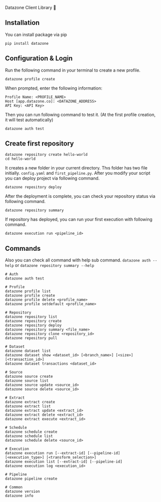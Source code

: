 Datazone Client Library 👋

## Installation
You can install package via pip
````shell
pip install datazone
````

## Configuration & Login
Run the following command in your terminal to create a new profile.
````shell
datazone profile create
````
When prompted, enter the following information:
````shell
Profile Name: <PROFILE_NAME>
Host [app.datazone.co]: <DATAZONE_ADDRESS>
API Key: <API Key>
````
Then you can run following command to test it. (At the first profile creation, it will test automatically)
````shell
datazone auth test
````

## Create first repository
````shell
datazone repository create hello-world
cd hello-world
````

It creates a new folder in your current directory. Thıs folder has two file initially. `config.yaml` and `first_pipeline.py`.
After you modify your script you can deploy project via following command.

```shell
datazone repository deploy
```

After the deployment is complete, you can check your repository status via following command.

```shell
datazone repository summary
```

If repository has deployed, you can run your first execution with following command.
````shell
datazone execution run <pipeline_id>
````

## Commands
Also you can check all command with help sub command. `datazone auth --help` or `datazone repository summary --help`
```shell
# Auth
datazone auth test

# Profile
datazone profile list
datazone profile create
datazone profile delete <profile_name>
datazone profile setdefault <profile_name>

# Repository
datazone repository list
datazone repository create
datazone repository deploy
datazone repository summary <file_name>
datazone repository clone <repository_id>
datazone repository pull

# Dataset
datazone dataset list
datazone dataset show <dataset_id> [<branch_name>] [<size>] [<transaction_id>]
datazone dataset transactions <dataset_id>

# Source
datazone source create
datazone source list
datazone source update <source_id>
datazone source delete <source_id>

# Extract
datazone extract create
datazone extract list
datazone extract update <extract_id>
datazone extract delete <extract_id>
datazone extract execute <extract_id>

# Schedule
datazone schedule create
datazone schedule list
datazone schedule delete <source_id>

# Execution
datazone execution run [--extract-id] [--pipeline-id] [<execution_type>] [<transform_selection>]
datazone execution list [--extract-id] [--pipeline-id]
datazone execution log <execution_id>

# Pipeline
datazone pipeline create

# Common
datazone version
datazone info
```

